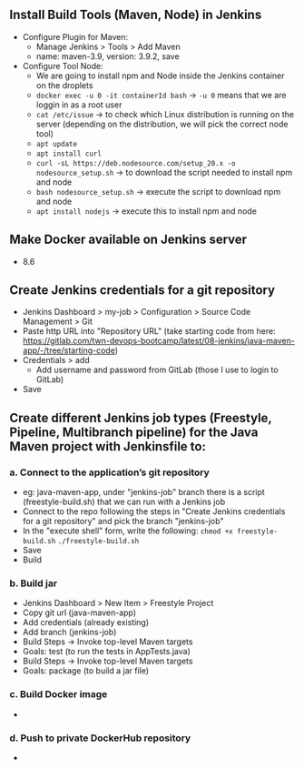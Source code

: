 ## Install Build Tools (Maven, Node) in Jenkins
- Configure Plugin for Maven:
  - Manage Jenkins > Tools > Add Maven
  - name: maven-3.9, version: 3.9.2, save
- Configure Tool Node:
  - We are going to install npm and Node inside the Jenkins container on the droplets
  - ``docker exec -u 0 -it containerId bash`` -> ``-u 0`` means that we are loggin in as a root user
  - ``cat /etc/issue`` -> to check which Linux distribution is running on the server (depending on the distribution, we will pick the correct node tool)
  - ``apt update``
  - ``apt install curl``
  - ``curl -sL https://deb.nodesource.com/setup_20.x -o nodesource_setup.sh`` -> to download the script needed to install npm and node
  - ``bash nodesource_setup.sh`` -> execute the script to download npm and node
  - ``apt install nodejs`` -> execute this to install npm and node

## Make Docker available on Jenkins server
- 8.6

## Create Jenkins credentials for a git repository
- Jenkins Dashboard > my-job > Configuration > Source Code Management > Git
- Paste http URL into "Repository URL" (take starting code from here: https://gitlab.com/twn-devops-bootcamp/latest/08-jenkins/java-maven-app/-/tree/starting-code)
- Credentials > add
  - Add username and password from GitLab (those I use to login to GitLab)
- Save

## Create different Jenkins job types (Freestyle, Pipeline, Multibranch pipeline) for the Java Maven project with Jenkinsfile to:

### a. Connect to the application’s git repository
- eg: java-maven-app, under "jenkins-job" branch there is a script (freestyle-build.sh) that we can run with a Jenkins job
- Connect to the repo following the steps in "Create Jenkins credentials for a git repository" and pick the branch "jenkins-job"
- In the "execute shell" form, write the following:
  ``chmod +x freestyle-build.sh``
  ``./freestyle-build.sh``
- Save
- Build

### b. Build jar
- Jenkins Dashboard > New Item > Freestyle Project
- Copy git url (java-maven-app)
- Add credentials (already existing)
- Add branch (jenkins-job)
- Build Steps -> Invoke top-level Maven targets
- Goals: test (to run the tests in AppTests.java)
- Build Steps -> Invoke top-level Maven targets
- Goals: package (to build a jar file)

### c. Build Docker image
-

### d. Push to private DockerHub repository
-
